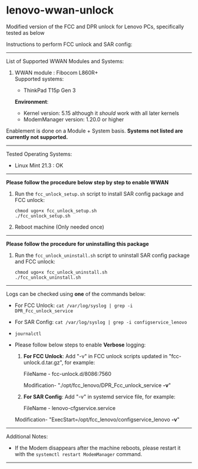 # lenovo-wwan-unlock
Modified version of the FCC and DPR unlock for Lenovo PCs, specifically tested as below

Instructions to perform FCC unlock and SAR config:

-----------------------------------------------------------------
List of Supported WWAN Modules and Systems:

1) WWAN module : Fibocom L860R+  
   Supported systems:
   - ThinkPad T15p Gen 3
     
   **Environment**:
   - Kernel version: 5.15 although it *should* work with all later kernels
   - ModemManager version: 1.20.0 or higher

Enablement is done on a Module + System basis. **Systems not listed 
are currently not supported.**

------------------------------------------------------------------------
Tested Operating Systems:
- Linux Mint 21.3 : OK

------------------------------------------------------------------------
**Please follow the procedure below step by step to enable WWAN**

1) Run the `fcc_unlock_setup.sh` script to
   install SAR config package and FCC unlock:
   ```
   chmod ugo+x fcc_unlock_setup.sh
   ./fcc_unlock_setup.sh
   ```
2) Reboot machine (Only needed once)

------------------------------------------------------------------------
**Please follow the procedure for uninstalling this package**

1) Run the `fcc_unlock_uninstall.sh` script to
   uninstall SAR config package and FCC unlock:
   ```
   chmod ugo+x fcc_unlock_uninstall.sh
   ./fcc_unlock_uninstall.sh
   ```
------------------------------------------------------------------------
Logs can be checked using **one** of the commands below:
- For FCC Unlock: `cat /var/log/syslog | grep -i DPR_Fcc_unlock_service`
- For SAR Config: `cat /var/log/syslog | grep -i configservice_lenovo`
- `journalctl`
- Please follow below steps to enable **Verbose** logging:
  1) **For FCC Unlock**:
  Add "-v" in FCC unlock scripts updated in "fcc-unlock.d.tar.gz", for example:

      FileName - fcc-unlock.d/8086:7560
  
      Modification- "./opt/fcc_lenovo/DPR_Fcc_unlock_service **-v**"

  2) **For SAR Config**:
      Add "-v" in systemd service file, for example:

      FileName - lenovo-cfgservice.service
  
  Modification- "ExecStart=/opt/fcc_lenovo/configservice_lenovo **-v**"    

------------------------------------------------------------------------
Additional Notes:
- If the Modem disappears after the machine reboots, please
restart it with the `systemctl restart ModemManager` command.
------------------------------------------------------------------------
